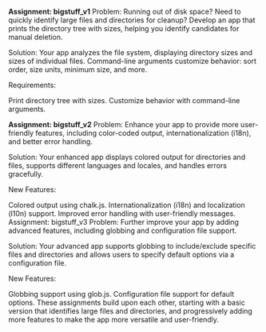 **Assignment: bigstuff_v1**
  Problem:
  Running out of disk space? Need to quickly identify large files and directories for cleanup? Develop an app that prints the directory tree with sizes, helping you identify candidates for manual deletion.
  
  Solution:
  Your app analyzes the file system, displaying directory sizes and sizes of individual files. Command-line arguments customize behavior: sort order, size units, minimum size, and more.
  
  Requirements:
  
  Print directory tree with sizes.
  Customize behavior with command-line arguments.
  
**Assignment: bigstuff_v2**
  Problem:
  Enhance your app to provide more user-friendly features, including color-coded output, internationalization (i18n), and better error handling.
  
  Solution:
  Your enhanced app displays colored output for directories and files, supports different languages and locales, and handles errors gracefully.
  
  New Features:
  
  Colored output using chalk.js.
  Internationalization (i18n) and localization (l10n) support.
  Improved error handling with user-friendly messages.
  Assignment: bigstuff_v3
  Problem:
  Further improve your app by adding advanced features, including globbing and configuration file support.
  
  Solution:
  Your advanced app supports globbing to include/exclude specific files and directories and allows users to specify default options via a configuration file.
  
  New Features:
  
  Globbing support using glob.js.
  Configuration file support for default options.
  These assignments build upon each other, starting with a basic version that identifies large files and directories, and progressively adding more features to make the app more versatile and user-friendly.
